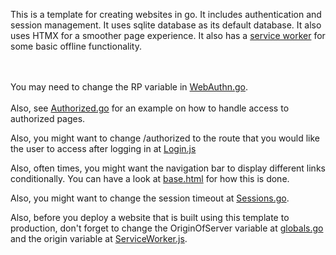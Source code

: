 This is a template for creating websites in go. It includes authentication and session management.
It uses sqlite database as its default database.
It also uses HTMX for a smoother page experience.
It also has a [service worker](/static/js/ServiceWorker.js) for some basic offline functionality.

<br/><br/>
You may need to change the RP variable in [WebAuthn.go](/Utils/WebAuthn/WebAuthn.go).
<br><br/>
Also, see [Authorized.go](/RoutesHandler/Authorized/Authorized.go) for an example on how to handle access to authorized pages.

Also, you might want to change /authorized to the route that you would like the user to access after logging in at [Login.js](/static/js/Authentication/Login.js)

Also, often times, you might want the navigation bar to display different links conditionally. You can have a look at [base.html](/templates/base.html) for how this is done.

Also, you might want to change the session timeout at [Sessions.go](/Database/Sessions/Sessions.go).

Also, before you deploy a website that is built using this template to production, don't forget to change the OriginOfServer variable at [globals.go](/globals/globals.go) and the origin variable at [ServiceWorker.js](/static/js/ServiceWorker.js).